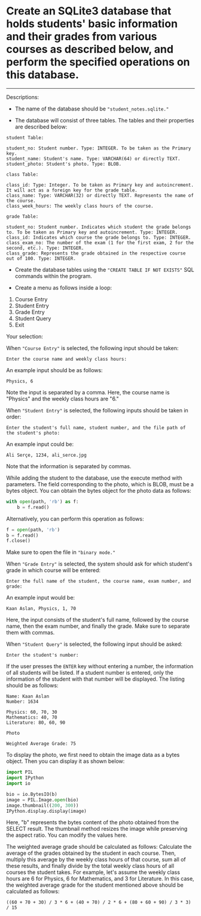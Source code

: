 # Create an SQLite3 database that holds students' basic information and their grades from various courses as described below, and perform the specified operations on this database.
---

Descriptions:

- The name of the database should be `"student_notes.sqlite."`

- The database will consist of three tables. The tables and their properties are described below:

```
student Table:

student_no: Student number. Type: INTEGER. To be taken as the Primary key.
student_name: Student's name. Type: VARCHAR(64) or directly TEXT.
student_photo: Student's photo. Type: BLOB.

class Table:

class_id: Type: Integer. To be taken as Primary key and autoincrement. It will act as a foreign key for the grade table.
class_name: Type: VARCHAR(32) or directly TEXT. Represents the name of the course.
class_week_hours: The weekly class hours of the course.

grade Table:

student_no: Student number. Indicates which student the grade belongs to. To be taken as Primary key and autoincrement. Type: INTEGER.
class_id: Indicates which course the grade belongs to. Type: INTEGER.
class_exam_no: The number of the exam (1 for the first exam, 2 for the second, etc.). Type: INTEGER.
class_grade: Represents the grade obtained in the respective course out of 100. Type: INTEGER.
```

- Create the database tables using the `"CREATE TABLE IF NOT EXISTS"` SQL commands within the program.

- Create a menu as follows inside a loop:

1) Course Entry
2) Student Entry
3) Grade Entry
4) Student Query
5) Exit

Your selection:

When `"Course Entry"` is selected, the following input should be taken:

`Enter the course name and weekly class hours:`

An example input should be as follows:

`Physics, 6`

Note the input is separated by a comma. Here, the course name is "Physics" and the weekly class hours are "6."

When `"Student Entry"` is selected, the following inputs should be taken in order:

`Enter the student's full name, student number, and the file path of the student's photo:`

An example input could be:

`Ali Serçe, 1234, ali_serce.jpg`

Note that the information is separated by commas.

While adding the student to the database, use the execute method with parameters. The field corresponding to the photo, which is BLOB, must be a bytes object. You can obtain the bytes object for the photo data as follows:

```python
with open(path, 'rb') as f:
    b = f.read()
```

Alternatively, you can perform this operation as follows:

```python
f = open(path, 'rb')
b = f.read()
f.close()
```

Make sure to open the file in `"binary mode."`

When `"Grade Entry"` is selected, the system should ask for which student's grade in which course will be entered:

`Enter the full name of the student, the course name, exam number, and grade:`

An example input would be:

`Kaan Aslan, Physics, 1, 70`

Here, the input consists of the student's full name, followed by the course name, then the exam number, and finally the grade. Make sure to separate them with commas.

When `"Student Query"` is selected, the following input should be asked:

`Enter the student's number:`

If the user presses the `ENTER` key without entering a number, the information of all students will be listed. If a student number is entered, only the information of the student with that number will be displayed. The listing should be as follows:

```
Name: Kaan Aslan
Number: 1634

Physics: 60, 70, 30
Mathematics: 40, 70
Literature: 80, 60, 90

Photo

Weighted Average Grade: 75
```

To display the photo, we first need to obtain the image data as a bytes object. Then you can display it as shown below:

```python
import PIL
import IPython
import io

bio = io.BytesIO(b)
image = PIL.Image.open(bio)
image.thumbnail((200, 300))
IPython.display.display(image)
```

Here, "b" represents the bytes content of the photo obtained from the SELECT result. The thumbnail method resizes the image while preserving the aspect ratio. You can modify the values here.

The weighted average grade should be calculated as follows: Calculate the average of the grades obtained by the student in each course. Then, multiply this average by the weekly class hours of that course, sum all of these results, and finally divide by the total weekly class hours of all courses the student takes. For example, let's assume the weekly class hours are 6 for Physics, 6 for Mathematics, and 3 for Literature. In this case, the weighted average grade for the student mentioned above should be calculated as follows:

```((60 + 70 + 30) / 3 * 6 + (40 + 70) / 2 * 6 + (80 + 60 + 90) / 3 * 3) / 15```
